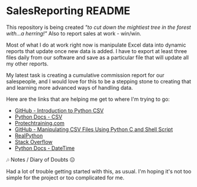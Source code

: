 # SalesReporting README #

This repository is being created _"to cut down the mightiest tree in the forest with…a herring!"_
Also to report sales at work - win/win. 

Most of what I do at work right now is manipulate Excel data into dynamic reports that update once new data is added. I have to export at least three files daily from our software and save as a particular file that will update all my other reports.

My latest task is creating a cumulative commission report for our salespeople, and I would love for this to be a stepping stone to creating that and learning more advanced ways of handling data.

Here are the links that are helping me get to where I'm trying to go:

 * [GitHub - Introduction to Python CSV](https://github.com/slott56/introduction-python-csv)
 * [Python Docs - CSV](https://docs.python.org/3/library/csv.html)
 * [Protechtraining.com](https://www.protechtraining.com/blog/post/python-for-beginners-reading-manipulating-csv-files-737)
 * [GitHub - Manipulating CSV Files Using Python C and Shell Script](https://github.com/mossydidar/Manipulating-CSV-files-using-Python-C-and-Shell-Script)
 * [RealPython](https://realpython.com/openpyxl-excel-spreadsheets-python/)
 * [Stack Overflow](https://stackoverflow.com/questions/42740869/use-python-to-calculate-data-in-csv)
 * [Python Docs - DateTime](https://docs.python.org/3/library/datetime.html)

 :notes: Notes / Diary of Doubts :expressionless:

 Had a lot of trouble getting started with this, as usual.
 I'm hoping it's not too simple for the project or too complicated for me.